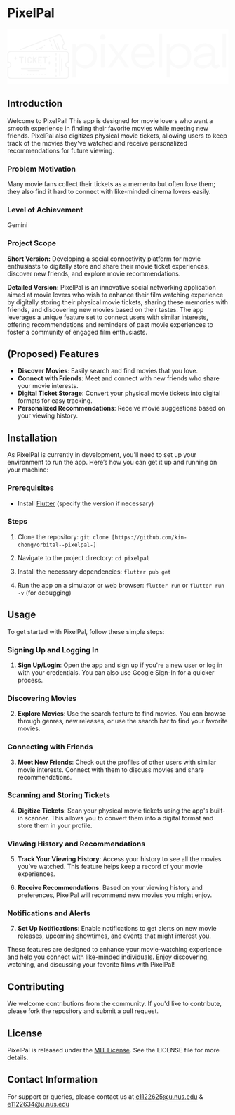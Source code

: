 # PixelPal 
![pixelpal](assets/images/logo.png)

## Introduction
Welcome to PixelPal! This app is designed for movie lovers who want a smooth experience in finding their favorite movies while meeting new friends. PixelPal also digitizes physical movie tickets, allowing users to keep track of the movies they've watched and receive personalized recommendations for future viewing.

### Problem Motivation
Many movie fans collect their tickets as a memento but often lose them; they also find it hard to connect with like-minded cinema lovers easily.

### Level of Achievement
Gemini

### Project Scope
**Short Version:**
Developing a social connectivity platform for movie enthusiasts to digitally store and share their movie ticket experiences, discover new friends, and explore movie recommendations.

**Detailed Version:**
PixelPal is an innovative social networking application aimed at movie lovers who wish to enhance their film watching experience by digitally storing their physical movie tickets, sharing these memories with friends, and discovering new movies based on their tastes. The app leverages a unique feature set to connect users with similar interests, offering recommendations and reminders of past movie experiences to foster a community of engaged film enthusiasts.

## (Proposed) Features
- **Discover Movies**: Easily search and find movies that you love.
- **Connect with Friends**: Meet and connect with new friends who share your movie interests.
- **Digital Ticket Storage**: Convert your physical movie tickets into digital formats for easy tracking.
- **Personalized Recommendations**: Receive movie suggestions based on your viewing history.

## Installation
As PixelPal is currently in development, you'll need to set up your environment to run the app. Here’s how you can get it up and running on your machine:

### Prerequisites
- Install [Flutter](https://flutter.dev/docs/get-started/install) (specify the version if necessary)

### Steps
1. Clone the repository:
    `git clone [https://github.com/kin-chong/orbital--pixelpal-]`

2. Navigate to the project directory:
    `cd pixelpal`

3. Install the necessary dependencies:
    `flutter pub get`

4. Run the app on a simulator or web browser:
    `flutter run` or `flutter run -v` (for debugging)

## Usage
To get started with PixelPal, follow these simple steps:

### Signing Up and Logging In
1. **Sign Up/Login**: Open the app and sign up if you're a new user or log in with your credentials. You can also use Google Sign-In for a quicker process.

### Discovering Movies
2. **Explore Movies**: Use the search feature to find movies. You can browse through genres, new releases, or use the search bar to find your favorite movies.

### Connecting with Friends
3. **Meet New Friends**: Check out the profiles of other users with similar movie interests. Connect with them to discuss movies and share recommendations.

### Scanning and Storing Tickets
4. **Digitize Tickets**: Scan your physical movie tickets using the app's built-in scanner. This allows you to convert them into a digital format and store them in your profile.

### Viewing History and Recommendations
5. **Track Your Viewing History**: Access your history to see all the movies you’ve watched. This feature helps keep a record of your movie experiences.

6. **Receive Recommendations**: Based on your viewing history and preferences, PixelPal will recommend new movies you might enjoy.

### Notifications and Alerts
7. **Set Up Notifications**: Enable notifications to get alerts on new movie releases, upcoming showtimes, and events that might interest you.

These features are designed to enhance your movie-watching experience and help you connect with like-minded individuals. Enjoy discovering, watching, and discussing your favorite films with PixelPal!

## Contributing
We welcome contributions from the community. If you'd like to contribute, please fork the repository and submit a pull request.

## License
PixelPal is released under the [MIT License](LICENSE.md). See the LICENSE file for more details.

## Contact Information
For support or queries, please contact us at e1122625@u.nus.edu & e1122634@u.nus.edu
